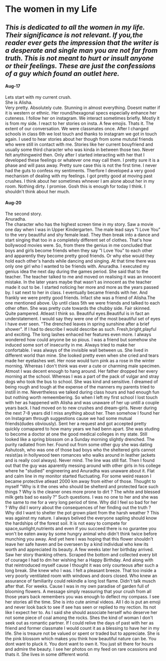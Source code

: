 # The women in my Life
## *This is dedicated to all the women in my life. Their significance is not relevant. If you,the reader ever gets the impression that the writer is a desperate and single man you are not far from truth. This is not meant to hurt or insult anyone or their feelings. These are just the confessions of a guy which found an outlet here.*



#### Aug-17 <br>
Lets start with my current crush. <br>
She is Alisha. <br>
Very pretty. Absolutely cute. Stunning in almost everything. Doesnt matter if it is western or ethnic. Her round/hexagonal specs especially enhance her cuteness. I follow her on instagram. We interact sometimes briefly. Mostly it is from my side. I react to her stories on insta. A few emojis. Thats it. The extent of our conversation. We were classmates once. After I changed schools in class 6th we lost touch and thanks to instagram we got in touch again. I used to hear stories about her though from some mututal friends who were still in contact with me. Stories like her current bouyfriend and usually some third character who was kinda in between those two. Never felt anythingweird then. Only after I started interacting with her that I developed these feelings or whatever one may call them. I pretty sure it is a phase and will pass away. Pretty sure case this is not the first time. I never had the guts to confess my sentiments. Therfore I developed a very good mechanism of dealing with my feelings. I got pretty good at moving past crushes. I think about her sometimes whnever I am alone about her in my room. Nothing dirty. I promise. Gosh this is enough for today I think. I shouldn't think about her much.

#### Aug-20 <br>
The second story.<br>
Anuradha.<br>
The character who has the highest screen time in my story. Saw a movie one day when I was in Upper Kindergarten. The male lead says "I Love You" to the very beautiful and shy female lead. They then break into a dance and start singing that too in a completely different set of clothes. That's how bollywood movies were. So, from there the genius in me concluded that boys and girls become friends when they say "I Love You" to each other and apparently they become pretty good friends. Or why else would they hold each other's hands while dancing and singing. At that time there was only one girl who I wanted to be friends with. Anuradha. I executed my genius idea the next day during the games period. She said that to the teacher. The teacher talked to me and moved on realising it was an innocent mistake. In the later years maybe that wasn't as innocent as the teacher made it out to be. I started noticing her more and more as the years passed by. I sat next to her in class. I eventually became friends with her. And frankly we were pretty good friends. Infact she was a friend of Alisha.The one mentioned above. Up until class 5th we were friends and talked to each other often. She was pretty cute towards the chubby side. Fair skinned. Quite pampered. Atleast I think so. Beautiful eyes.Beautiful is in fact an understatement. I would say they were one of the most beautiful set of eyes I have ever seen. "The drenched leaves in spring sunshine after a brief shower". If I had to describe I would describe as such. Fresh,bright,playful and exciting. The long lashes enhaced her features even more. I always wondered how could anyone be so pious. I was a friend but somehow she induced some sort of insecurity in me. Always tried to make her confortable. I was always of the invisible wall between us. She lived in different world than mine. She looked pretty even when she cried and tears made her eyelashes wet. Her nose would turn pink as a rose in the winter morning. Whereas I don't think was ever a cute or charming male specimen. Atmost I was decent enough to hang around. Her father dropped her every morning at the school. Whereas I was a part of the pack of vulgar and stray dogs who took the bus to school. She was kind and sensitive. I dreamed of being rough and tough at the expense of the manners my parents tried to instill in me. Nevertheless we talked during class hours and had enough fun but nothing worth remeembering. So when I left my first school I lost touch with her as happened with Alisha and was unaware of her up untill a couple years back. I had moved on to new crushes and dream-girls. Never during the next 7-8 years did I miss anything about her. Then somehow I found her on Instagram through suggestions cause we had some mutual friends(dudes obviously). Sent her a request and got accepted pretty quickly comapared to how many years we had benn apart. She was studing to become a doctor at one the good medical colleges in my state. Still looked like a spring blossom on a Sunday morning slightly drenched. The purity radiated from her. Found out from some other guy she was dating Ashutosh, who was one of those bad boys who the sheltered girls cannot resist(as in hollywood teen romances who walks around in leather jackets and is really cool always). Never mind. The line was still flat. Then I found out that the guy was aparently messing around with other girls in his college where he "studied" engineering and Anuradha was unaware about it. Flat and calm line in my monitor started fluctuating. For some weird reason I became protective atleast 2000 km away from either of those. Thought to myself "Why is it the ones who should be shelterd and protected face such things ? Why is the cleaner ones more prone to dirt ? The white and blessed milk gets bad so easily ?" Such questions. I was no one to her and she was the same to me for a very long period of time. Why did I feel so bad for her ? Why did I worry about the consequences of her finding out the truth ? Why did I want to shelter the pot grown plant from the harsh weather ? This was against my nature. I always belived the everyone sapling should know the hardships of the forest soil. It is not easy to compete for space,sunlight,nutrients and even if you succeed there is no gurantee you won't be eaten away by some hungry animal who didn't think twice before munching you away. And yet here I was hoping that this flower shouldn't leave her safe haven and be overseen by a kind individual who kew its worth and appreciated its beauty. A few weeks later her birthday arrived. Saw her story thanking others. Scraped the bottom and collected every bit of courage I had to dm her wishing her a Happy Birthday. And along with that reintroduced myself cause I thought it was only courteous after such a long break. She knew who I was. I felt a pleasant breeze. That too inside a very poorly ventilated room with windows and doors closed. Who knew an assurance of familiarity could rekindle a long lost flame. Didn't talk musch after that. For weeks. Cause I was in my own paradise of garden full of blooming flowers. A message simply reassuring that your crush from all those years back remembers you was enough to deflect my compass. I see her stories all the time. She is into cute animal videos. All I do is put an emoji and never look back to see if see has seen or replied to my rection. Its not like I expect her to. As I said she should associate herself who deserve her not some piece of coal among the rocks. Shes the kind of woman I don't seek out as romantic partner. If I could relive the days of past with her as friend and former classmate I would count it as a blessing to have her in my life. She is treaure not be valued or spent or traded but to appreciate. She is the pink blossom which makes you think how beautiful nature can be. You dont want to pluck it. You dont want to own it. You just sit there for hours and admire the beauty. I see her photos on my feed on rare ocassions and thats it. She lives in some different world. 
